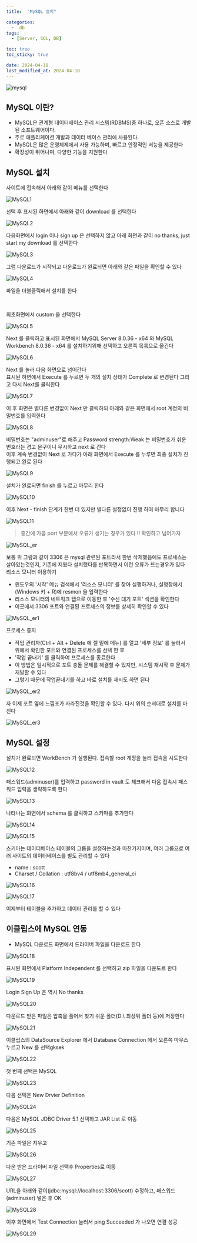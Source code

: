 ```yaml
---
title:  "MySQL 설치"

categories:
  -  db
tags:
  - [Server, SQL, DB]

toc: true
toc_sticky: true

date: 2024-04-18
last_modified_at: 2024-04-18
---
```



![mysql](/assets/images/mysql.png)


## MySQL 이란?

- MySQL은 관계형 데이터베이스 관리 시스템(RDBMS)중 하나로, 오픈 소스로 개발된 소프트웨어이다.
- 주로 애플리케이션 개발과 데이터 베이스 관리에 사용된다.
- MySQL은 많은 운영체제에서 사용 가능하며, 빠르고 안정적인 서능을 제공한다
- 확장성이 뛰어나며, 다양한 기능을 지원한다

## MySQL 설치


사이트에 접속해서 아래와 같이 메뉴를 선택한다

![MySQL1](/assets/images/MySQL1.png)


선택 후 표시된 하면에서 아래와 같이 download 를 선택한다

![MySQL2](/assets/images/MySQL2.png)


다음화면에서 login 이나 sign up 은 선택하지 않고 아래 화면과 같이 no thanks, just start my download 를 선택한다

![MySQL3](/assets/images/MySQL3.png)


그럼 다운로드가 시작되고 다운로드가 완료되면 아래와 같은 파일을 확인할 수 있다

![MySQL4](/assets/images/MySQL4.png)

파일을 더블클릭해서 설치를 한다

</br>

최초화면에서 custom 을 선택한다

![MySQL5](/assets/images/MySQL5.png)

Next 를 클릭하고 표시된 화면에서 MySQL Server 8.0.36 - x64 와 MySQL Workbench 8.0.36 - x64 를 설치하기위해 선택하고 오른쪽 목록으로 옮긴다

![MySQL6](/assets/images/MySQL6.png)

Next 를 눌러 다음 화면으로 넘어간다
</br> 표시된 하면에서 Execute 를 누르면 두 개의 설치 상태가 Complete 로 변경된다 그리고 다시 Next를 클릭한다

![MySQL7](/assets/images/MySQL7.png)


이 후 화면은 별다른 변경없이 Next 만 클릭하되 아래와 같은 화면에서 root 계정의 비밀번호를 입력한다

![MySQL8](/assets/images/MySQL8.png)


비밀번호는 "adminuser"로 해주고 Password strength:Weak 는 비밀번호가 쉬운 번호라는 경고 문구이니 무시하고 next 로 간다
</br> 이후 계속 변경없이 Next 로 가다가 아래 화면에서 Execute 를 누루면 최종 설치가 진행되고 완료 된다

![MySQL9](/assets/images/MySQL9.png)

설치가 완료되면 finish 를 누르고 마무리 한다

![MySQL10](/assets/images/MySQL10.png)


이후 Next - finish 단계가 한번 더 있지만 별다른 설정없이 진행 하여 마무리 합니다

![MySQL11](/assets/images/MySQL11.png5)


> 중간에 가끔 port 부분에서 오류가 생기는 경우가 있다 !! 확인하고 넘어가자

![MySQL_er](/assets/images/MySQL_er.png)

보통 위 그람과 같이 3306 은 mysql 관련된 포트라서 한번 삭제했음에도 프로세스는 살아있는것인지, 기존에 지웠다 설치했다를 반복하면서 이런 오류가 뜨는경우가 있다
</br>
리소스 모니터 이용하기
- 윈도우의 '시작' 메뉴 검색에서 '리소스 모니터' 를 찾아 실행하거나, 실행창에서 (Windows 키 + R)에 resmon 을 입력한다
- 리소스 모니터의 네트워크 탭으로 이동한 후 '수신 대기 포트' 섹션을 확인한다
- 이곳에서 3306 포트와 연결된 프로세스의 정보를 상세히 확인할 수 있다

![MySQL_er1](/assets/images/MySQL_er1.png)

프로세스 중지

- 작업 관리자(Ctrl + Alt + Delete 에 젤 밑에 메뉴) 를 열고 '세부 정보' 를 눌러서 위에서 확인한 포트와 연결된 프로세스를 선택 한 후
- '작업 끝내기' 를 클릭하여 프로세스를 종료한다
- 이 방법은 일시적으로 포트 충돌 문제를 해결할 수 있지만, 시스템 재시작 후 문제가 재발할 수 있다
- 그렇기 때문에 작업끝내기를 하고 바로 설치를 재시도 하면 된다

![MySQL_er2](/assets/images/MySQL_er2.png)

자 이제 포트 옆에 느낌표가 사라진것을 확인할 수 있다. 다시 위의 순서대로 설치를 마친다

![MySQL_er3](/assets/images/MySQL_er3.png)

## MySQL 설정

설치가 완료되면 WorkBench 가 실행된다. 접속할 root 계정을 눌러 접속을 시도한다

![MySQL12](/assets/images/MySQL12.png)

패스워드(adminuser)를 입력하고 password in vault 도 체크해서 다음 접속시 패스워드 입력을 생략하도록 한다

![MySQL13](/assets/images/MySQL13.png)

나타나는 화면에서 schema 를 클릭하고 스키마를 추가한다

![MySQL14](/assets/images/MySQL14.png)

![MySQL15](/assets/images/MySQL15.png)

스키마는 데이터베이스 테이블의 그룹을 설정하는것과 마찬가지이며, 여러 그룹으로 여러 사이트의 데이터베이스를 별도 관리할 수 있다

- name : scott
- Charset / Collation : utf8bv4 / utf8mb4_general_ci

![MySQL16](/assets/images/MySQL16.png)

![MySQL17](/assets/images/MySQL17.png)

이제부터 테이블을 추가하고 데이터 관리를 할 수 있다

## 이클립스에 MySQL 연동
- MySQL 다운로드 화면에서 드라이버 파일을 다운로드 한다

![MySQL18](/assets/images/MySQL18.png)

표시된 화면에서 Platform Independent 를 선택하고 zip 파일을 다운도르 한다

![MySQL19](/assets/images/MySQL19.png)

Login Sign Up 은 역시 No thanks

![MySQL20](/assets/images/MySQL20.png)

다운로드 받은 파일은 압축을 풀어서 찾기 쉬운 폴더(D:\ 최상위 폴더 등)에 저장한다

![MySQL21](/assets/images/MySQL21.png)

이클립스의 DataSource Explorer 에서 Database Connection 에서 오른쪽 마우스 누르고 New 를 선택gksek

![MySQL22](/assets/images/MySQL22.png)

첫 번째 선택은 MySQL

![MySQL23](/assets/images/MySQL23.png)

다음 선택은 New Drvier Definition

![MySQL24](/assets/images/MySQL24.png)

다음은 MySQL JDBC Driver 5.1 선택하고 JAR List 로 이동

![MySQL25](/assets/images/MySQL25.pnga)

기존 파일은 지우고

![MySQL26](/assets/images/MySQL26.png)

다운 받은 드라이버 파일 선택후 Properties로 이동

![MySQL27](/assets/images/MySQL27.png)

URL을 아래와 같이(jdbc:mysql://localhost:3306/scott) 수정하고, 패스워드(adminuser) 넣은 후 OK

![MySQL28](/assets/images/MySQL28.png)

이후 화면에서 Test Connection 눌러서 ping Succeeded 가 나오면 연결 성공

![MySQL29](/assets/images/MySQL29.png)
